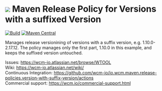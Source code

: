 <img src="https://wcm.io/images/favicon-16@2x.png"/> Maven Release Policy for Versions with a suffixed Version
======
[![Build](https://github.com/wcm-io/io.wcm.maven.release-policies.version-with-suffix-version/workflows/Build/badge.svg?branch=develop)](https://github.com/wcm-io/io.wcm.maven.release-policies.version-with-suffix-version/actions?query=workflow%3ABuild+branch%3Adevelop)
[![Maven Central](https://maven-badges.herokuapp.com/maven-central/io.wcm.maven.release-policies/io.wcm.maven.release-policies.version-with-suffix-version/badge.svg)](https://maven-badges.herokuapp.com/maven-central/io.wcm.maven.release-policies/io.wcm.maven.release-policies.version-with-suffix-version)

Manages release versionining of versions with a suffix version, e.g. 1.10.0-2.17.12. The policy manages only the first part, 1.10.0 in this example, and keeps the suffixed version untouched.

Issues: https://wcm-io.atlassian.net/browse/WTOOL<br/>
Wiki: https://wcm-io.atlassian.net/wiki/<br/>
Continuous Integration: https://github.com/wcm-io/io.wcm.maven.release-policies.version-with-suffix-version/actions<br/>
Commercial support: https://wcm.io/commercial-support.html
